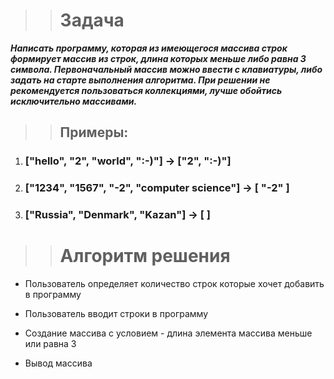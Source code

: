 >> # Задача

***Написать программу, которая из имеющегося массива строк формирует массив из строк,
длина которых меньше либо равна 3 символа. Первоначальный массив можно ввести с клавиатуры, либо 
задать на старте выполнения алгоритма. При решении не рекомендуется пользоваться коллекциями, 
лучше обойтись исключительно массивами.***

>> ## Примеры:

1. ### ["hello", "2", "world", ":-)"] -> ["2", ":-)"]

2. ### ["1234", "1567", "-2", "computer science"] -> [ "-2" ]

3. ### ["Russia", "Denmark", "Kazan"] -> [ ]

>> # Алгоритм решения

- Пользователь определяет количество строк которые хочет добавить в программу

- Пользователь вводит строки в программу

- Создание массива с условием - длина элемента массива меньше или равна 3

- Вывод массива

